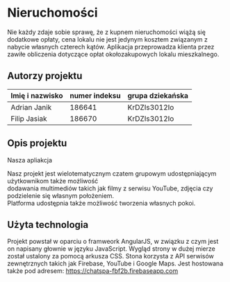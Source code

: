 # Nieruchomości

Nie każdy zdaje sobie sprawę, że z kupnem nieruchomości wiążą się dodatkowe opłaty, cena lokalu nie jest jedynym kosztem związanym z nabycie własnych czterech kątów. Aplikacja przeprowadza klienta przez zawiłe obliczenia dotyczące opłat okołozakupowych lokalu mieszkalnego.

## Autorzy projektu

|Imię i nazwisko   | numer indeksu  | grupa dziekańska  |
|------------------|----------------|-------------------|
|Adrian Janik      |186641          |KrDZIs3012Io       |
|Filip Jasiak      |186670          |KrDZIs3012Io       |

## Opis projektu

Nasza apliakcja 


Nasz projekt jest wielotematycznym czatem grupowym udostępniającym użytkownikom także możliwość <br>
    dodawania multimediów takich jak filmy z serwisu YouTube, zdjęcia czy podzielenie się własnym położeniem. <br>
    Platforma udostępnia także możliwość tworzenia własnych pokoi.

## Użyta technologia
Projekt powstał w oparciu o framweork AngularJS, w związku z czym jest on napisany głownie w języku JavaScript. Wygląd strony w dużej mierze został ustalony za pomocą arkusza CSS. Stona korzysta z API serwisów zewnętrznych takich jak Firebase, YouTube i Google Maps. Jest hostowana także pod adresem:
https://chatspa-fbf2b.firebaseapp.com
